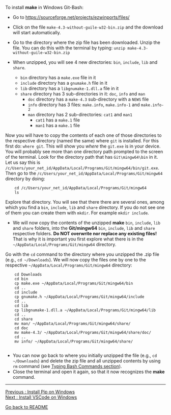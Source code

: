 To install **make** in Windows Git-Bash:

- Go to https://sourceforge.net/projects/ezwinports/files/  
- Click on the file `make-4.3-without-guile-w32-bin.zip` and the download will start automatically.    
- Go to the directory where the zip file has been downloaded. Unzip the file. You can do this with the terminal by typing: `unzip make-4.3-without-guile-w32-bin.zip`  
- When unzipped, you will see 4 new directories: `bin`, `include`, `lib` and `share`.   

    - `bin` directory has a `make.exe` file in it   
    - `include` directory has a `gnumake.h` file in it  
    - `lib` directory has a `libgnumake-1.dll.a` file in it   
    - `share` directory has 3 sub-directories in it: `doc`, `info` and `man`    
        - `doc` directory has a `make-4.3` sub-directory with a `NEWS` file   
        - `info` directory has 3 files: `make.info`, `make.info-1` and `make.info-2`   
        - `man` directory has 2 sub-directories: `cat1` and `man1`   
            - `cat1` has a `make.1` file   
            - `man1` has a `make.1` file   

Now you will have to copy the contents of each one of those directories to the respective directory (named the same) where `git` is installed. For this first do: `where git`. This will show you *where* the `git.exe` is in your device. You will probably see more than one directory path prompted to the screen of the terminal. Look for the directory path that has `Git\mingw64\bin` in it. Let us say this is `/c/Users/your_net_id/AppData/Local/Programs/Git/mingw64/bin/git.exe`. Then go to the `/c/Users/your_net_id/AppData/Local/Programs/Git/mingw64` directory by doing:  

```
    cd /c/Users/your_net_id/AppData/Local/Programs/Git/mingw64
    ls
```

Explore that directory. You will see that there there are several ones, among which you find a `bin`, `include`, `lib` and `share` directory. If you do not see one of them you can create them with `mkdir`. For example `mkdir include`.

- We will now copy the contents of the unzipped **make** `bin`, `include`, `lib` and `share` folders, into the **Git/mingw64** `bin`, `include`, `lib` and `share` respective folders. **Do NOT overwrite nor replace any existing files!** That is why it is important you first explore what there is in the `~/AppData/Local/Programs/Git/mingw64` directory. 

Go with the `cd` command to the directory where you unzipped the .zip file (e.g., `cd ~/Downloads`). We will now copy the files one by one to the respective `~/AppData/Local/Programs/Git/mingw64` directory:

```
    cd Downloads
    cd bin
    cp make.exe ~/AppData/Local/Programs/Git/mingw64/bin
    cd ..
    cd include
    cp gnumake.h ~/AppData/Local/Programs/Git/mingw64/include
    cd ..
    cd lib
    cp libgnumake-1.dll.a ~/AppData/Local/Programs/Git/mingw64/lib
    cd ..
    cd share
    mv man/ ~/AppData/Local/Programs/Git/mingw64/share/
    cd doc
    mv make-4.3/ ~/AppData/Local/Programs/Git/mingw64/share/doc/
    cd ..
    mv info/ ~/AppData/Local/Programs/Git/mingw64/share/
    
```
- You can now go back to where you initially unzipped the file (e.g., `cd ~/Downloads`) and delete the zip file and all unzipped contents by using `rm` command (see [Typing Bash Commands section](https://gitlab.tudelft.nl/ascm/start-here/-/wikis/Typing-Bash-Commands#to-delete-filesdirectories-rm-command)).   
- Close the terminal and open it again, so that it now recognizes the **make** command.


___________________________

[Previous : Install Pip on Windows](Install-Pip-on-Windows)  
[Next     : Install VSCode on Windows](Install-VSCode-on-Windows)

[Go back to README](README)